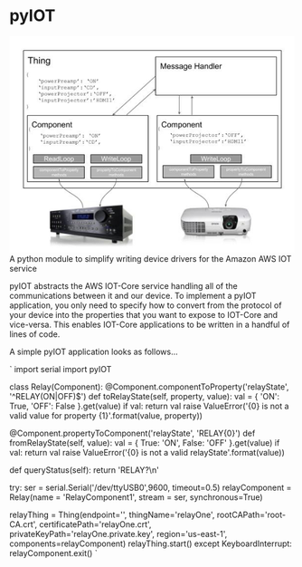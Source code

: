 # pyIOT
![pyIOT Diagram](doc/source/_static/pyIOT_System.jpg)
A python module to simplify writing device drivers for the Amazon AWS IOT service

pyIOT abstracts the AWS IOT-Core service handling all of the communications between it and our device.  To implement a pyIOT application, you only need to specify how to convert from the protocol of your device into the properties that you want to expose to IOT-Core and vice-versa.  This enables IOT-Core applications to be written in a handful of lines of code.

A simple pyIOT application looks as follows...

`
import serial
import pyIOT

class Relay(Component):
  @Component.componentToProperty('relayState', '^RELAY(ON|OFF)$')
  def toRelayState(self, property, value):
      val = { 'ON': True, 'OFF': False }.get(value)
      if val: return val
      raise ValueError('{0} is not a valid value for property {1}'.format(value, property))

  @Component.propertyToComponent('relayState', 'RELAY{0}')
  def fromRelayState(self, value):
      val = { True: 'ON', False: 'OFF' }.get(value)
      if val: return val
      raise ValueError('{0} is not a valid relayState'.format(value))

  def queryStatus(self):
    return 'RELAY?\n'

try:
  ser = serial.Serial('/dev/ttyUSB0',9600, timeout=0.5)
  relayComponent = Relay(name = 'RelayComponent1', stream = ser, synchronous=True)

  relayThing = Thing(endpoint='<your endpoint>', thingName='relayOne', rootCAPath='root-CA.crt', certificatePath='relayOne.crt',
    privateKeyPath='relayOne.private.key', region='us-east-1', components=relayComponent)
  relayThing.start()
except KeyboardInterrupt:
  relayComponent.exit()
`
